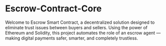 # Escrow-Contract-Core
Welcome to Escrow Smart Contract, a decentralized solution designed to eliminate trust issues between buyers and sellers. Using the power of Ethereum and Solidity, this project automates the role of an escrow agent — making digital payments safer, smarter, and completely trustless.
